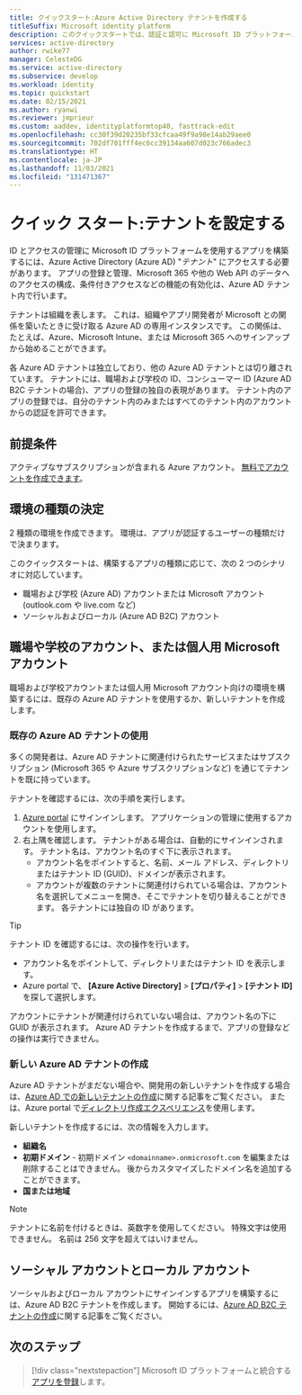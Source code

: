 ```yaml
---
title: クイックスタート:Azure Active Directory テナントを作成する
titleSuffix: Microsoft identity platform
description: このクイックスタートでは、認証と認可に Microsoft ID プラットフォームを使用するアプリケーションの開発に使用する Azure Active Directory テナントを作成する方法について説明します。
services: active-directory
author: rwike77
manager: CelesteDG
ms.service: active-directory
ms.subservice: develop
ms.workload: identity
ms.topic: quickstart
ms.date: 02/15/2021
ms.author: ryanwi
ms.reviewer: jmprieur
ms.custom: aaddev, identityplatformtop40, fasttrack-edit
ms.openlocfilehash: cc30f39d20235bf33cfcaa49f9a98e14ab29aee0
ms.sourcegitcommit: 702df701fff4ec6cc39134aa607d023c766adec3
ms.translationtype: HT
ms.contentlocale: ja-JP
ms.lasthandoff: 11/03/2021
ms.locfileid: "131471367"
---
```

# <a name="quickstart-set-up-a-tenant"></a>クイック スタート:テナントを設定する

ID とアクセスの管理に Microsoft ID プラットフォームを使用するアプリを構築するには、Azure Active Directory (Azure AD) "*テナント*" にアクセスする必要があります。 アプリの登録と管理、Microsoft 365 や他の Web API のデータへのアクセスの構成、条件付きアクセスなどの機能の有効化は、Azure AD テナント内で行います。

テナントは組織を表します。 これは、組織やアプリ開発者が Microsoft との関係を築いたときに受け取る Azure AD の専用インスタンスです。 この関係は、たとえば、Azure、Microsoft Intune、または Microsoft 365 へのサインアップから始めることができます。

各 Azure AD テナントは独立しており、他の Azure AD テナントとは切り離されています。 テナントには、職場および学校の ID、コンシューマー ID (Azure AD B2C テナントの場合)、アプリの登録の独自の表現があります。 テナント内のアプリの登録では、自分のテナント内のみまたはすべてのテナント内のアカウントからの認証を許可できます。

## <a name="prerequisites"></a>前提条件

アクティブなサブスクリプションが含まれる Azure アカウント。 [無料でアカウントを作成できます](https://azure.microsoft.com/free/?WT.mc_id=A261C142F)。

## <a name="determining-the-environment-type"></a>環境の種類の決定

2 種類の環境を作成できます。 環境は、アプリが認証するユーザーの種類だけで決まります。 

このクイックスタートは、構築するアプリの種類に応じて、次の 2 つのシナリオに対応しています。

* 職場および学校 (Azure AD) アカウントまたは Microsoft アカウント (outlook.com や live.com など)
* ソーシャルおよびローカル (Azure AD B2C) アカウント

## <a name="work-and-school-accounts-or-personal-microsoft-accounts"></a>職場や学校のアカウント、または個人用 Microsoft アカウント

職場および学校アカウントまたは個人用 Microsoft アカウント向けの環境を構築するには、既存の Azure AD テナントを使用するか、新しいテナントを作成します。
### <a name="use-an-existing-azure-ad-tenant"></a>既存の Azure AD テナントの使用

多くの開発者は、Azure AD テナントに関連付けられたサービスまたはサブスクリプション (Microsoft 365 や Azure サブスクリプションなど) を通じてテナントを既に持っています。

テナントを確認するには、次の手順を実行します。

1. <a href="https://portal.azure.com/" target="_blank">Azure portal</a> にサインインします。 アプリケーションの管理に使用するアカウントを使用します。
1. 右上隅を確認します。 テナントがある場合は、自動的にサインインされます。 テナント名は、アカウント名のすぐ下に表示されます。
   * アカウント名をポイントすると、名前、メール アドレス、ディレクトリまたはテナント ID (GUID)、ドメインが表示されます。
   * アカウントが複数のテナントに関連付けられている場合は、アカウント名を選択してメニューを開き、そこでテナントを切り替えることができます。 各テナントには独自の ID があります。

> [!TIP]
> テナント ID を確認するには、次の操作を行います。
> * アカウント名をポイントして、ディレクトリまたはテナント ID を表示します。
> * Azure portal で、 **[Azure Active Directory]**  >  **[プロパティ]**  >  **[テナント ID]** を探して選択します。

アカウントにテナントが関連付けられていない場合は、アカウント名の下に GUID が表示されます。 Azure AD テナントを作成するまで、アプリの登録などの操作は実行できません。

### <a name="create-a-new-azure-ad-tenant"></a>新しい Azure AD テナントの作成

Azure AD テナントがまだない場合や、開発用の新しいテナントを作成する場合は、[Azure AD での新しいテナントの作成](../fundamentals/active-directory-access-create-new-tenant.md)に関する記事をご覧ください。 または、Azure portal で[ディレクトリ作成エクスペリエンス](https://portal.azure.com/#create/Microsoft.AzureActiveDirectory)を使用します。 

新しいテナントを作成するには、次の情報を入力します。

- **組織名**
- **初期ドメイン** - 初期ドメイン `<domainname>.onmicrosoft.com` を編集または削除することはできません。 後からカスタマイズしたドメイン名を追加することができます。
- **国または地域**

> [!NOTE]
> テナントに名前を付けるときは、英数字を使用してください。 特殊文字は使用できません。 名前は 256 文字を超えてはいけません。

## <a name="social-and-local-accounts"></a>ソーシャル アカウントとローカル アカウント

ソーシャルおよびローカル アカウントにサインインするアプリを構築するには、Azure AD B2C テナントを作成します。 開始するには、[Azure AD B2C テナントの作成](../../active-directory-b2c/tutorial-create-tenant.md)に関する記事をご覧ください。

## <a name="next-steps"></a>次のステップ

> [!div class="nextstepaction"]
> Microsoft ID プラットフォームと統合する[アプリを登録](quickstart-register-app.md)します。
